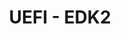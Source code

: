 ---
permalink: /engineering/projects/uefi_edk2/
project_link_name: uefi_edk2
project_url: https://github.com/tianocore/edk2/commits
statsAvailable: 'true'
title: 'UEFI - EDK2 '
---